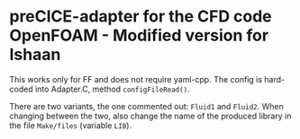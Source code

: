# preCICE-adapter for the CFD code OpenFOAM - Modified version for Ishaan

This works only for FF and does not require yaml-cpp. The config is hard-coded into Adapter.C, method `configFileRead()`.

There are two variants, the one commented out: `Fluid1` and `Fluid2`. When changing between the two, also change the name of the produced library in the file `Make/files` (variable `LIB`).
